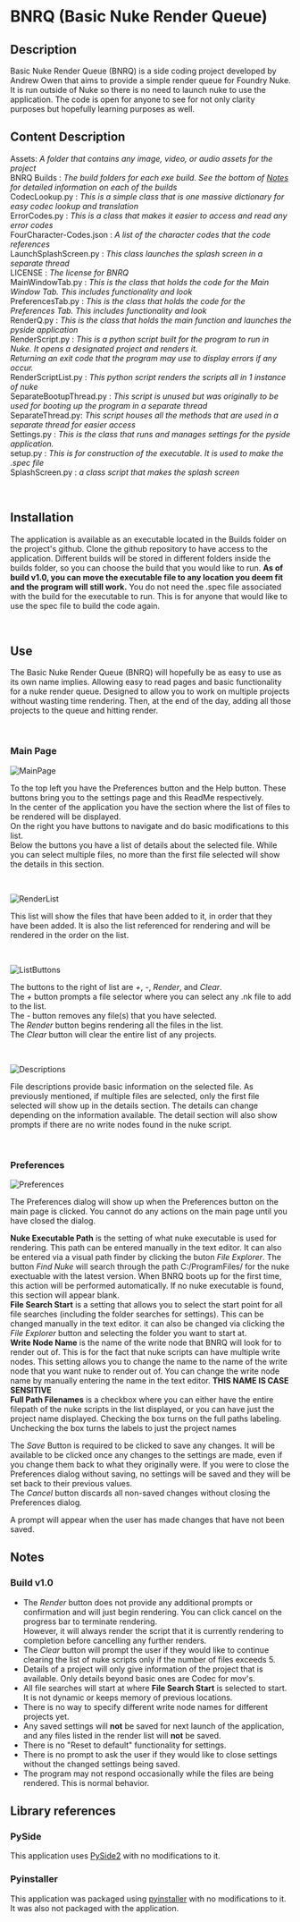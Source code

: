# BNRQ (Basic Nuke Render Queue)


## Description
Basic Nuke Render Queue (BNRQ) is a side coding project developed by Andrew Owen that aims to provide a simple
render queue for Foundry Nuke. It is run outside of Nuke so there is no need to launch nuke to use the
application. The code is open for anyone to see for not only clarity purposes but hopefully learning
purposes as well. 

## Content Description
Assets: *A folder that contains any image, video, or audio assets for the project*
<br>BNRQ Builds : *The build folders for each exe build. See the bottom of [Notes](https://github.com/Andr3w0w3n/BNRQ#notes) for detailed information on each of the builds*
<br>CodecLookup.py : *This is a simple class that is one massive dictionary for easy codec lookup and translation*
<br>ErrorCodes.py : *This is a class that makes it easier to access and read any error codes*
<br>FourCharacter-Codes.json : *A list of the character codes that the code references* 
<br>LaunchSplashScreen.py : *This class launches the splash screen in a separate thread*
<br>LICENSE : *The license for BNRQ*
<br>MainWindowTab.py : *This is the class that holds the code for the Main Window Tab. This includes functionality and look*
<br>PreferencesTab.py : *This is the class that holds the code for the Preferences Tab. This includes functionality and look*
<br>RenderQ.py : *This is the class that holds the main function and launches the pyside application*
<br>RenderScript.py : *This is a python script built for the program to run in Nuke. It opens a designated project and renders it.
<br>		&#9;Returning an exit code that the program may use to display errors if any occur.*
<br>RenderScriptList.py : *This python script renders the scripts all in 1 instance of nuke*
<br>SeparateBootupThread.py : *This script is unused but was originally to be used for booting up the program in a separate thread*
<br>SeparateThread.py: *This script houses all the methods that are used in a separate thread for easier access*
<br>Settings.py : *This is the class that runs and manages settings for the pyside application.*
<br>setup.py : *This is for construction of the executable. It is used to make the .spec file*
<br>SplashScreen.py : *a class script that makes the splash screen*

<br>

## Installation
The application is available as an executable located in the Builds folder on the project's github. Clone the github repository
to have access to the application. Different builds will be stored in different folders inside the builds folder, so you can choose the build that you
would like to run. **As of build v1.0, you can move the executable file to any location you deem fit and the program will still work.**
You do not need the .spec file associated with the build for the executable to run. 
This is for anyone that would like to use the spec file to build the code again.

<br>

## Use
The Basic Nuke Render Queue (BNRQ) will hopefully be as easy to use as its own name implies. Allowing easy to read pages and basic functionality for a nuke render queue.
Designed to allow you to work on multiple projects without wasting time rendering. Then, at the end of the day, adding all those projects to the queue and hitting render.

<br>

### Main Page

![MainPage](https://github.com/Andr3w0w3n/BNRQ/blob/main/Assets/ReadMe/MainPage.png)

To the top left you have the Preferences button and the Help button. These buttons bring you to the settings page and this ReadMe respectively. 
<br>In the center of the application you have the section where the list of files to be rendered will be displayed.
<br>On the right you have buttons to navigate and do basic modifications to this list. 
<br>Below the buttons you have a list of details about the selected file. While you can select multiple files, no more than the first file selected will show the details in this section.

<br>

![RenderList](https://github.com/Andr3w0w3n/BNRQ/blob/main/Assets/ReadMe/RenderList.png)

This list will show the files that have been added to it, in order that they have been added. It is also the list referenced for rendering and will be rendered in the order on the list.

<br>

![ListButtons](https://github.com/Andr3w0w3n/BNRQ/blob/main/Assets/ReadMe/ListButtons.png)

The buttons to the right of list are *+*, *-*, *Render*, and *Clear*. 
<br>The *+* button prompts a file selector where you can select any .nk file to add to the list. 
<br>The *-* button removes any file(s) that you have selected.
<br>The *Render* button begins rendering all the files in the list. 
<br>The *Clear* button will clear the entire list of any projects.

<br>

![Descriptions](https://github.com/Andr3w0w3n/BNRQ/blob/main/Assets/ReadMe/FileDescriptions.png)

File descriptions provide basic information on the selected file. As previously mentioned, if multiple files are selected, only the first file selected will show up in the details section.
The details can change depending on the information available. The detail section will also show prompts if there are no write nodes found in the nuke script. 

<br>

### Preferences

![Preferences](https://github.com/Andr3w0w3n/BNRQ/blob/main/Assets/ReadMe/PreferencesDialog.png)

The Preferences dialog will show up when the Preferences button on the main page is clicked. You cannot do any actions on the main page until you have closed the dialog.

**Nuke Executable Path** is the setting of what nuke executable is used for rendering. This path can be entered manually in the text editor. It can also be entered via a visual path finder by clicking the buton *File Explorer*.
The button *Find Nuke* will search through the path C:/ProgramFiles/ for the nuke exectuable with the latest version. When BNRQ boots up for the first time, this action will be performed automatically.
If no nuke executable is found, this section will appear blank.
<br>**File Search Start** is a setting that allows you to select the start point for all file searches (including the folder searches for settings). This can be changed manually in the text editor. it can also be changed via clicking
the *File Explorer* button and selecting the folder you want to start at.
<br>**Write Node Name** is the name of the write node that BNRQ will look for to render out of. This is for the fact that nuke scripts can have multiple write nodes. This setting allows you to change the name to the name of the write node
that you want nuke to render out of. You can change the write node name by manually entering the name in the text editor. **THIS NAME IS CASE SENSITIVE**
<br>**Full Path Filenames** is a checkbox where you can either have the entire filepath of the nuke scripts in the list displayed, or you can have just the project name displayed. Checking the box turns on the full paths labeling.
Unchecking the box turns the labels to just the project names

The *Save* Button is required to be clicked to save any changes. It will be available to be clicked once any changes to the settings are made, even if you change them back to what they originally were. If you were to close the 
Preferences dialog without saving, no settings will be saved and they will be set back to their previous values.
<br>The *Cancel* button discards all non-saved changes without closing the Preferences dialog. 

A prompt will appear when the user has made changes that have not been saved.

## Notes 

### Build v1.0
- The *Render* button does not provide any additional prompts or confirmation and will just begin rendering. You can click cancel on the progress bar to terminate rendering.<br>
             However, it will always render the script that it is currently rendering to completion before cancelling any further renders.
- The *Clear* button will prompt the user if they would like to continue clearing the list of nuke scripts only if the number of files exceeds 5. 
- Details of a project will only give information of the project that is available. Only details beyond basic ones are Codec for mov's.
- All file searches will start at where **File Search Start** is selected to start. It is not dynamic or keeps memory of previous locations.
- There is no way to specify different write node names for different projects yet.
- Any saved settings will **not** be saved for next launch of the application, and any files listed in the render list will **not** be saved.
- There is no "Reset to default" functionality for settings.
- There is no prompt to ask the user if they would like to close settings without the changed settings being saved.
- The program may not respond occasionally while the files are being rendered. This is normal behavior.


## Library references
### PySide
This application uses [PySide2](https://pypi.org/project/PySide2/) with no modifications to it. 

### Pyinstaller
This application was packaged using [pyinstaller](https://pyinstaller.org/en/stable/installation.html) with no modifications to it. It was also not packaged with the application.

